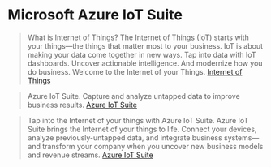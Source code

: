 # Microsoft Azure IoT Suite

> What is Internet of Things? The Internet of Things (IoT) starts with your things—the things that matter most to your business. IoT is about making your data come together in new ways. Tap into data with IoT dashboards. Uncover actionable intelligence. And modernize how you do business. Welcome to the Internet of your Things. [Internet of Things](https://www.microsoft.com/en-us/server-cloud/internet-of-things/)

> Azure IoT Suite. Capture and analyze untapped data to improve business results. [Azure IoT Suite](https://azure.microsoft.com/en-us/solutions/iot-suite/)

> Tap into the Internet of your things with Azure IoT Suite. Azure IoT Suite brings the Internet of your things to life. Connect your devices, analyze previously-untapped data, and integrate business systems—and transform your company when you uncover new business models and revenue streams. [Azure IoT Suite](https://www.microsoft.com/en/server-cloud/internet-of-things/azure-iot-suite.aspx)

> [](https://www.microsoft.com/en/server-cloud/internet-of-things/industry-solutions.aspx)
